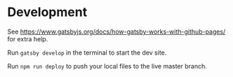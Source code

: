 <!-- # Gatsby Lander

This is an experimental starter built using [gatsby-theme-codebushi](https://github.com/codebushi/gatsby-theme-codebushi), a theme which uses [Tailwind CSS](https://tailwindcss.com/).

Check out https://codebushi.com/gatsby-starters-and-themes/ for more Gatsby starters and templates.

## Preview

https://gatsby-lander.surge.sh/

## Installation

Install this starter (assuming Gatsby is installed) by running from your CLI:
<br/>
`gatsby new gatsby-starter-lander https://github.com/codebushi/gatsby-starter-lander` -->
# Development

See https://www.gatsbyjs.org/docs/how-gatsby-works-with-github-pages/ for extra help.

Run `gatsby develop` in the terminal to start the dev site.

Run `npm run deploy` to push your local files to the live master branch.
